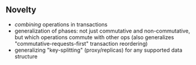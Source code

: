 ## Novelty
- *combining* operations in transactions
- generalization of phases: not just commutative and non-commutative, but which operations commute with other ops (also generalizes "commutative-requests-first" transaction reordering)
- generalizing "key-splitting" (proxy/replicas) for any supported data structure
